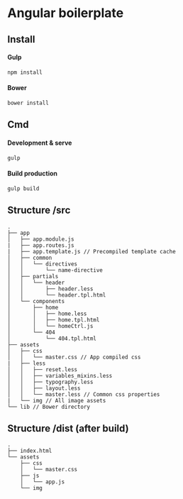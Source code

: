 # Angular boilerplate

## Install

#### Gulp
```
npm install
```

#### Bower
```
bower install
```

## Cmd

#### Development & serve
```
gulp
```

#### Build production
```
gulp build
```


## Structure /src
```
.
├── app
│   ├── app.module.js
|   ├── app.routes.js
|   ├── app.template.js // Precompiled template cache
│   ├── common
│   │   └── directives
│   │       └── name-directive
│   ├── partials
│   │   └── header
│   │       ├── header.less
│   │       └── header.tpl.html
│   └── components
│       ├── home
│       │   ├── home.less
│       │   ├── home.tpl.html
│       │   └── homeCtrl.js
│       └── 404
│           └── 404.tpl.html
├── assets
│   ├── css
│   │   └── master.css // App compiled css
|   ├── less
│   │   ├── reset.less
│   │   ├── variables_mixins.less
│   │   ├── typography.less
│   │   ├── layout.less
│   │   └── master.less // Common css properties
|   └── img // All image assets
└── lib // Bower directory
```

## Structure /dist (after build)
```
.
├── index.html
└── assets
    ├── css
    │   └── master.css
    ├── js
    │   └── app.js
    └── img
```
